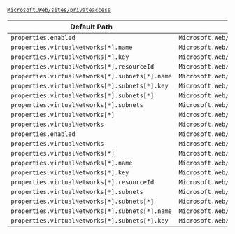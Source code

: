 [`Microsoft.Web/sites/privateaccess`](https://docs.microsoft.com/en-us/azure/templates/microsoft.web/sites/privateaccess)

| Default Path | Alias |
|---|---|
| `properties.enabled` | `Microsoft.Web/sites/privateaccess/virtualNetworks.enabled` |
| `properties.virtualNetworks[*].name` | `Microsoft.Web/sites/privateaccess/virtualNetworks.virtualNetworks[*].name` |
| `properties.virtualNetworks[*].key` | `Microsoft.Web/sites/privateaccess/virtualNetworks.virtualNetworks[*].key` |
| `properties.virtualNetworks[*].resourceId` | `Microsoft.Web/sites/privateaccess/virtualNetworks.virtualNetworks[*].resourceId` |
| `properties.virtualNetworks[*].subnets[*].name` | `Microsoft.Web/sites/privateaccess/virtualNetworks.virtualNetworks[*].subnets[*].name` |
| `properties.virtualNetworks[*].subnets[*].key` | `Microsoft.Web/sites/privateaccess/virtualNetworks.virtualNetworks[*].subnets[*].key` |
| `properties.virtualNetworks[*].subnets[*]` | `Microsoft.Web/sites/privateaccess/virtualNetworks.virtualNetworks[*].subnets[*]` |
| `properties.virtualNetworks[*].subnets` | `Microsoft.Web/sites/privateaccess/virtualNetworks.virtualNetworks[*].subnets` |
| `properties.virtualNetworks[*]` | `Microsoft.Web/sites/privateaccess/virtualNetworks.virtualNetworks[*]` |
| `properties.virtualNetworks` | `Microsoft.Web/sites/privateaccess/virtualNetworks.virtualNetworks` |
| `properties.enabled` | `Microsoft.Web/sites/privateAccess/enabled` |
| `properties.virtualNetworks` | `Microsoft.Web/sites/privateAccess/virtualNetworks` |
| `properties.virtualNetworks[*]` | `Microsoft.Web/sites/privateAccess/virtualNetworks[*]` |
| `properties.virtualNetworks[*].name` | `Microsoft.Web/sites/privateAccess/virtualNetworks[*].name` |
| `properties.virtualNetworks[*].key` | `Microsoft.Web/sites/privateAccess/virtualNetworks[*].key` |
| `properties.virtualNetworks[*].resourceId` | `Microsoft.Web/sites/privateAccess/virtualNetworks[*].resourceId` |
| `properties.virtualNetworks[*].subnets` | `Microsoft.Web/sites/privateAccess/virtualNetworks[*].subnets` |
| `properties.virtualNetworks[*].subnets[*]` | `Microsoft.Web/sites/privateAccess/virtualNetworks[*].subnets[*]` |
| `properties.virtualNetworks[*].subnets[*].name` | `Microsoft.Web/sites/privateAccess/virtualNetworks[*].subnets[*].name` |
| `properties.virtualNetworks[*].subnets[*].key` | `Microsoft.Web/sites/privateAccess/virtualNetworks[*].subnets[*].key` |

